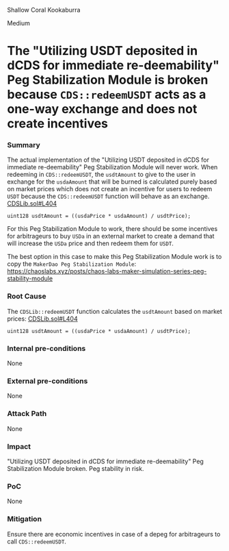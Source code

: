 Shallow Coral Kookaburra

Medium

# The "Utilizing USDT deposited in dCDS for immediate re-deemability" Peg Stabilization Module is broken because `CDS::redeemUSDT` acts as a one-way exchange and does not create incentives

### Summary

The actual implementation of the "Utilizing USDT deposited in dCDS for immediate re-deemability" Peg Stabilization Module will never work. When redeeming in `CDS::redeemUSDT`, the `usdtAmount` to give to the user in exchange for the `usdaAmount` that will be burned is calculated purely based on market prices which does not create an incentive for users to redeem `USDT` because the `CDS::redeemUSDT` function will behave as an exchange.
[CDSLib.sol#L404](https://github.com/sherlock-audit/2024-11-autonomint/blob/0d324e04d4c0ca306e1ae4d4c65f0cb9d681751b/Blockchain/Blockchian/contracts/lib/CDSLib.sol#L404)
```solidity
uint128 usdtAmount = ((usdaPrice * usdaAmount) / usdtPrice);
```

For this Peg Stabilization Module to work, there should be some incentives for arbitrageurs to buy `USDa` in an external market to create a demand that will increase the `USDa` price and then redeem them for `USDT`.

The best option in this case to make this Peg Stabilization Module work is to copy the `MakerDao Peg Stabilization Module`: https://chaoslabs.xyz/posts/chaos-labs-maker-simulation-series-peg-stability-module

### Root Cause

The `CDSLib::redeemUSDT` function calculates the `usdtAmount` based on market prices:
[CDSLib.sol#L404](https://github.com/sherlock-audit/2024-11-autonomint/blob/0d324e04d4c0ca306e1ae4d4c65f0cb9d681751b/Blockchain/Blockchian/contracts/lib/CDSLib.sol#L404)
```solidity
uint128 usdtAmount = ((usdaPrice * usdaAmount) / usdtPrice);
```

### Internal pre-conditions

None

### External pre-conditions

None

### Attack Path

None

### Impact

"Utilizing USDT deposited in dCDS for immediate re-deemability" Peg Stabilization Module  broken. 
Peg stability in risk.

### PoC

None

### Mitigation

Ensure there are economic incentives in case of a depeg for arbitrageurs to call `CDS::redeemUSDT`.